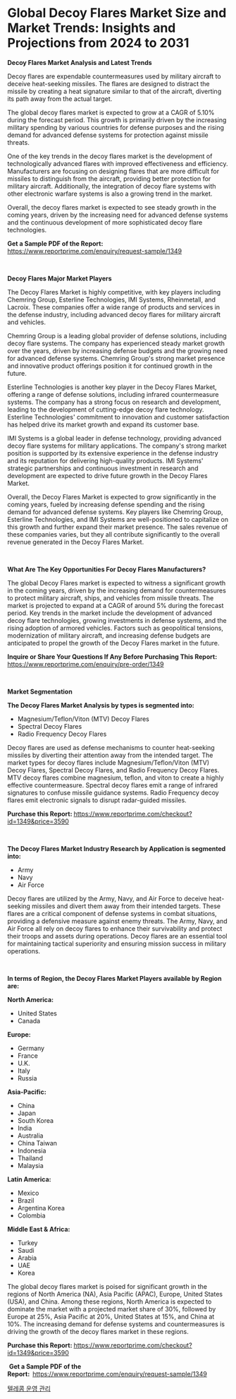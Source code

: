 <p><h1>Global Decoy Flares Market Size and Market Trends: Insights and Projections from 2024 to 2031</h1></p><p><strong>Decoy Flares Market Analysis and Latest Trends</strong></p>
<p><p>Decoy flares are expendable countermeasures used by military aircraft to deceive heat-seeking missiles. The flares are designed to distract the missile by creating a heat signature similar to that of the aircraft, diverting its path away from the actual target. </p><p>The global decoy flares market is expected to grow at a CAGR of 5.10% during the forecast period. This growth is primarily driven by the increasing military spending by various countries for defense purposes and the rising demand for advanced defense systems for protection against missile threats. </p><p>One of the key trends in the decoy flares market is the development of technologically advanced flares with improved effectiveness and efficiency. Manufacturers are focusing on designing flares that are more difficult for missiles to distinguish from the aircraft, providing better protection for military aircraft. Additionally, the integration of decoy flare systems with other electronic warfare systems is also a growing trend in the market.</p><p>Overall, the decoy flares market is expected to see steady growth in the coming years, driven by the increasing need for advanced defense systems and the continuous development of more sophisticated decoy flare technologies.</p></p>
<p><strong>Get a Sample PDF of the Report:&nbsp;</strong> <a href="https://www.reportprime.com/enquiry/request-sample/1349">https://www.reportprime.com/enquiry/request-sample/1349</a></p>
<p>&nbsp;</p>
<p><strong>Decoy Flares Major Market Players</strong></p>
<p><p>The Decoy Flares Market is highly competitive, with key players including Chemring Group, Esterline Technologies, IMI Systems, Rheinmetall, and Lacroix. These companies offer a wide range of products and services in the defense industry, including advanced decoy flares for military aircraft and vehicles.</p><p>Chemring Group is a leading global provider of defense solutions, including decoy flare systems. The company has experienced steady market growth over the years, driven by increasing defense budgets and the growing need for advanced defense systems. Chemring Group's strong market presence and innovative product offerings position it for continued growth in the future.</p><p>Esterline Technologies is another key player in the Decoy Flares Market, offering a range of defense solutions, including infrared countermeasure systems. The company has a strong focus on research and development, leading to the development of cutting-edge decoy flare technology. Esterline Technologies' commitment to innovation and customer satisfaction has helped drive its market growth and expand its customer base.</p><p>IMI Systems is a global leader in defense technology, providing advanced decoy flare systems for military applications. The company's strong market position is supported by its extensive experience in the defense industry and its reputation for delivering high-quality products. IMI Systems' strategic partnerships and continuous investment in research and development are expected to drive future growth in the Decoy Flares Market.</p><p>Overall, the Decoy Flares Market is expected to grow significantly in the coming years, fueled by increasing defense spending and the rising demand for advanced defense systems. Key players like Chemring Group, Esterline Technologies, and IMI Systems are well-positioned to capitalize on this growth and further expand their market presence. The sales revenue of these companies varies, but they all contribute significantly to the overall revenue generated in the Decoy Flares Market.</p></p>
<p>&nbsp;</p>
<p><strong>What Are The Key Opportunities For Decoy Flares Manufacturers?</strong></p>
<p><p>The global Decoy Flares market is expected to witness a significant growth in the coming years, driven by the increasing demand for countermeasures to protect military aircraft, ships, and vehicles from missile threats. The market is projected to expand at a CAGR of around 5% during the forecast period. Key trends in the market include the development of advanced decoy flare technologies, growing investments in defense systems, and the rising adoption of armored vehicles. Factors such as geopolitical tensions, modernization of military aircraft, and increasing defense budgets are anticipated to propel the growth of the Decoy Flares market in the future.</p></p>
<p><strong>Inquire or Share Your Questions If Any Before Purchasing This Report:</strong> <a href="https://www.reportprime.com/enquiry/pre-order/1349">https://www.reportprime.com/enquiry/pre-order/1349</a></p>
<p>&nbsp;</p>
<p><strong>Market Segmentation</strong></p>
<p><strong>The Decoy Flares Market Analysis by types is segmented into:</strong></p>
<p><ul><li>Magnesium/Teflon/Viton (MTV) Decoy Flares</li><li>Spectral Decoy Flares</li><li>Radio Frequency Decoy Flares</li></ul></p>
<p><p>Decoy flares are used as defense mechanisms to counter heat-seeking missiles by diverting their attention away from the intended target. The market types for decoy flares include Magnesium/Teflon/Viton (MTV) Decoy Flares, Spectral Decoy Flares, and Radio Frequency Decoy Flares. MTV decoy flares combine magnesium, teflon, and viton to create a highly effective countermeasure. Spectral decoy flares emit a range of infrared signatures to confuse missile guidance systems. Radio Frequency decoy flares emit electronic signals to disrupt radar-guided missiles.</p></p>
<p><strong>Purchase this Report:&nbsp;</strong><a href="https://www.reportprime.com/checkout?id=1349&price=3590">https://www.reportprime.com/checkout?id=1349&price=3590</a></p>
<p>&nbsp;</p>
<p><strong>The Decoy Flares Market Industry Research by Application is segmented into:</strong></p>
<p><ul><li>Army</li><li>Navy</li><li>Air Force</li></ul></p>
<p><p>Decoy flares are utilized by the Army, Navy, and Air Force to deceive heat-seeking missiles and divert them away from their intended targets. These flares are a critical component of defense systems in combat situations, providing a defensive measure against enemy threats. The Army, Navy, and Air Force all rely on decoy flares to enhance their survivability and protect their troops and assets during operations. Decoy flares are an essential tool for maintaining tactical superiority and ensuring mission success in military operations.</p></p>
<p>&nbsp;</p>
<p><strong>In terms of Region, the Decoy Flares Market Players available by Region are:</strong></p>
<p>
    <p> <strong> North America: </strong>
        <ul>
            <li>United States</li>
            <li>Canada</li>
        </ul>
        </p> 
    <p> <strong> Europe: </strong>
        <ul>
            <li>Germany</li>
            <li>France</li>
            <li>U.K.</li>
            <li>Italy</li>
            <li>Russia</li>
        </ul>
        </p> 
    <p> <strong> Asia-Pacific: </strong>
        <ul>
            <li>China</li>
            <li>Japan</li>
            <li>South Korea</li>
            <li>India</li>
            <li>Australia</li>
            <li>China Taiwan</li>
            <li>Indonesia</li>
            <li>Thailand</li>
            <li>Malaysia</li>
        </ul>
        </p> 
    <p> <strong> Latin America: </strong>
        <ul>
            <li>Mexico</li>
            <li>Brazil</li>
            <li>Argentina Korea</li>
            <li>Colombia</li>
        </ul>
        </p> 
    <p> <strong> Middle East & Africa: </strong>
        <ul>
            <li>Turkey</li>
            <li>Saudi</li>
            <li>Arabia</li>
            <li>UAE</li>
            <li>Korea</li>
        </ul>
    </p>
    </p>
<p><p>The global decoy flares market is poised for significant growth in the regions of North America (NA), Asia Pacific (APAC), Europe, United States (USA), and China. Among these regions, North America is expected to dominate the market with a projected market share of 30%, followed by Europe at 25%, Asia Pacific at 20%, United States at 15%, and China at 10%. The increasing demand for defense systems and countermeasures is driving the growth of the decoy flares market in these regions.</p></p>
<p><strong>Purchase this Report: </strong><a href="https://www.reportprime.com/checkout?id=1349&price=3590">https://www.reportprime.com/checkout?id=1349&price=3590</a></p>
<p>&nbsp;<strong>Get a Sample PDF of the Report:&nbsp;&nbsp;</strong><a href="https://www.reportprime.com/enquiry/request-sample/1349">https://www.reportprime.com/enquiry/request-sample/1349</a></p>
<p><strong></strong></p>
<p><p><a href="https://github.com/idcefvhkdut6/Market-Research-Report-List-1/blob/main/36859698507.md">텔레콤 운영 관리</a></p></p>